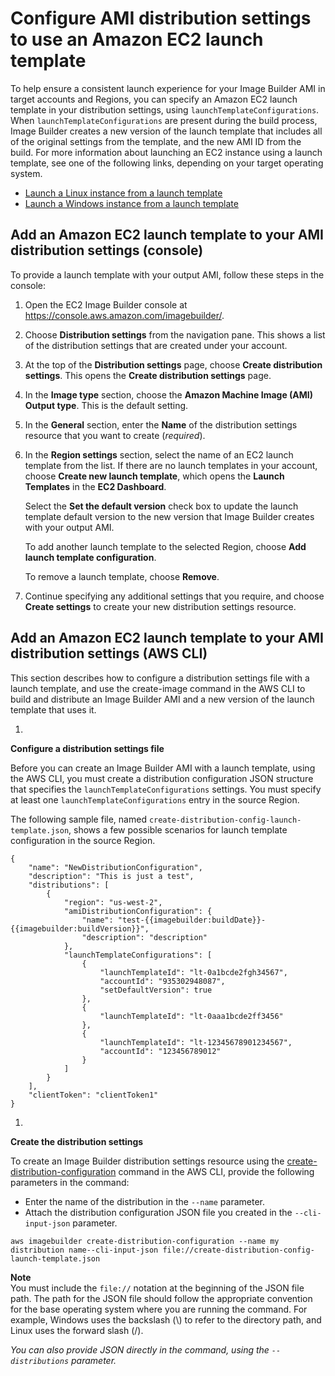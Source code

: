 # Configure AMI distribution settings to use an Amazon EC2 launch template<a name="dist-using-launch-template"></a>

To help ensure a consistent launch experience for your Image Builder AMI in target accounts and Regions, you can specify an Amazon EC2 launch template in your distribution settings, using `launchTemplateConfigurations`\. When `launchTemplateConfigurations` are present during the build process, Image Builder creates a new version of the launch template that includes all of the original settings from the template, and the new AMI ID from the build\. For more information about launching an EC2 instance using a launch template, see one of the following links, depending on your target operating system\.
+ [Launch a Linux instance from a launch template](https://docs.aws.amazon.com/AWSEC2/latest/UserGuide/ec2-launch-templates.html)
+ [Launch a Windows instance from a launch template](https://docs.aws.amazon.com/AWSEC2/latest/WindowsGuide/ec2-launch-templates.html)

## Add an Amazon EC2 launch template to your AMI distribution settings \(console\)<a name="dist-using-launch-template-console"></a>

To provide a launch template with your output AMI, follow these steps in the console:

1. Open the EC2 Image Builder console at [https://console\.aws\.amazon\.com/imagebuilder/](https://console.aws.amazon.com/imagebuilder/)\.

1. Choose **Distribution settings** from the navigation pane\. This shows a list of the distribution settings that are created under your account\.

1. At the top of the **Distribution settings** page, choose **Create distribution settings**\. This opens the **Create distribution settings** page\.

1. In the **Image type** section, choose the **Amazon Machine Image \(AMI\)** **Output type**\. This is the default setting\.

1. In the **General** section, enter the **Name** of the distribution settings resource that you want to create \(*required*\)\.

1. In the **Region settings** section, select the name of an EC2 launch template from the list\. If there are no launch templates in your account, choose **Create new launch template**, which opens the **Launch Templates** in the **EC2 Dashboard**\.

   Select the **Set the default version** check box to update the launch template default version to the new version that Image Builder creates with your output AMI\.

   To add another launch template to the selected Region, choose **Add launch template configuration**\.

   To remove a launch template, choose **Remove**\.

1. Continue specifying any additional settings that you require, and choose **Create settings** to create your new distribution settings resource\.

## Add an Amazon EC2 launch template to your AMI distribution settings \(AWS CLI\)<a name="dist-using-launch-template-cli"></a>

This section describes how to configure a distribution settings file with a launch template, and use the create\-image command in the AWS CLI to build and distribute an Image Builder AMI and a new version of the launch template that uses it\.

1. 

**Configure a distribution settings file**

   Before you can create an Image Builder AMI with a launch template, using the AWS CLI, you must create a distribution configuration JSON structure that specifies the `launchTemplateConfigurations` settings\. You must specify at least one `launchTemplateConfigurations` entry in the source Region\.

   The following sample file, named `create-distribution-config-launch-template.json`, shows a few possible scenarios for launch template configuration in the source Region\.

   ```
   {
       "name": "NewDistributionConfiguration",
       "description": "This is just a test",
       "distributions": [
           {
               "region": "us-west-2",
               "amiDistributionConfiguration": {
                   "name": "test-{{imagebuilder:buildDate}}-{{imagebuilder:buildVersion}}",
                   "description": "description"
               },
               "launchTemplateConfigurations": [
                   {
                       "launchTemplateId": "lt-0a1bcde2fgh34567",
                       "accountId": "935302948087",
                       "setDefaultVersion": true
                   },
                   {
                       "launchTemplateId": "lt-0aaa1bcde2ff3456"
                   },
                   {
                       "launchTemplateId": "lt-12345678901234567",
                       "accountId": "123456789012"
                   }
               ]
           }
       ],
       "clientToken": "clientToken1"
   }
   ```

1. 

**Create the distribution settings**

   To create an Image Builder distribution settings resource using the [create\-distribution\-configuration](https://docs.aws.amazon.com/cli/latest/reference/imagebuilder/create-distribution-configuration.html) command in the AWS CLI, provide the following parameters in the command:
   + Enter the name of the distribution in the `--name` parameter\.
   + Attach the distribution configuration JSON file you created in the `--cli-input-json` parameter\.

   ```
   aws imagebuilder create-distribution-configuration --name my distribution name--cli-input-json file://create-distribution-config-launch-template.json
   ```
**Note**  
You must include the `file://` notation at the beginning of the JSON file path\.
The path for the JSON file should follow the appropriate convention for the base operating system where you are running the command\. For example, Windows uses the backslash \(\\\) to refer to the directory path, and Linux uses the forward slash \(/\)\.

*You can also provide JSON directly in the command, using the `--distributions` parameter\.*